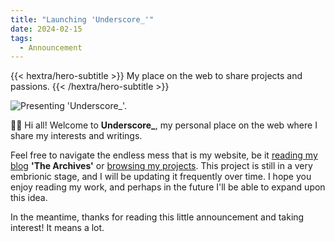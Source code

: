 ```yaml
---
title: "Launching 'Underscore_'"
date: 2024-02-15
tags:
  - Announcement
---
```

{{< hextra/hero-subtitle >}}
  My place on the web to share projects and passions.
{{< /hextra/hero-subtitle >}}

![](/images/patreon-cover.jpg "Presenting 'Underscore_'.")

👋🏻 Hi all! Welcome to **Underscore_**, my personal place on the web where I share my interests and writings.

Feel free to navigate the endless mess that is my website, be it [reading my blog](/archives/) **'The Archives'** or [browsing my projects](/projects/). This project is still in a very embrionic stage, and I will be updating it frequently over time. I hope you enjoy reading my work, and perhaps in the future I'll be able to expand upon this idea.

In the meantime, thanks for reading this little announcement and taking interest! It means a lot.